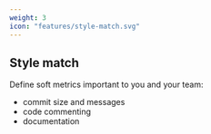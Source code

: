 ```yaml
---
weight: 3
icon: "features/style-match.svg"
---
```


## Style match

Define soft metrics important to you and your team:

* commit size and messages
* code commenting
* documentation